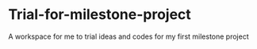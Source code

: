 # Trial-for-milestone-project
A workspace for me to trial ideas and codes for my first milestone project
